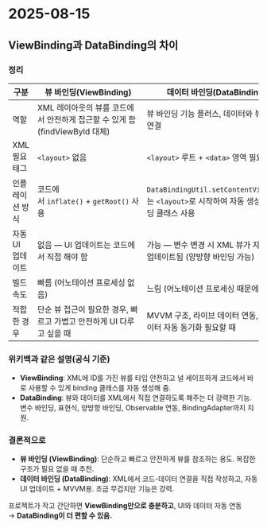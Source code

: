 # 2025-08-15

## ViewBinding과 DataBinding의 차이

### 정리

| 구분 | 뷰 바인딩(ViewBinding) | 데이터 바인딩(DataBinding) |
| --- | --- | --- |
| 역할 | XML 레이아웃의 뷰를 코드에서 안전하게 접근할 수 있게 함 (findViewById 대체) | 뷰 바인딩 기능 플러스, 데이터와 뷰를 직접 연결 |
| XML 필요 태그 | `<layout>` 없음 | `<layout>` 루트 + `<data>` 영역 필요  |
| 인플레이션 방식 | 코드에서 `inflate()` + `getRoot()` 사용  | `DataBindingUtil.setContentView()` 또는 `<layout>`로 시작하여 자동 생성된 바인딩 클래스 사용 |
| 자동 UI 업데이트 | 없음 — UI 업데이트는 코드에서 직접 해야 함 | 가능 — 변수 변경 시 XML 뷰가 자동으로 업데이트됨 (양방향 바인딩 가능)  |
| 빌드 속도 | 빠름 (어노테이션 프로세싱 없음)  | 느림 (어노테이션 프로세싱 때문에)  |
| 적합한 경우 | 단순 뷰 접근이 필요한 경우, 빠르고 가볍고 안전하게 UI 다루고 싶을 때 | MVVM 구조, 라이브 데이터 연동, UI와 데이터 자동 동기화 필요할 때 |

### 위키백과 같은 설명(공식 기준)

- **ViewBinding**: XML에 ID를 가진 뷰를 타입 안전하고 널 세이프하게 코드에서 바로 사용할 수 있게 binding 클래스를 자동 생성해 줌.
- **DataBinding**: 뷰와 데이터를 XML에서 직접 연결하도록 해주는 더 강력한 기능. 변수 바인딩, 표현식, 양방향 바인딩, Observable 연동, BindingAdapter까지 지원.

### 결론적으로

- **뷰 바인딩 (ViewBinding)**: 단순하고 빠르고 안전하게 뷰를 참조하는 용도. 복잡한 구조가 필요 없을 때 추천.
- **데이터 바인딩 (DataBinding)**: XML에서 코드-데이터 연결을 직접 작성하고, 자동 UI 업데이트 + MVVM용. 조금 무겁지만 기능은 강력.

프로젝트가 작고 간단하면 **ViewBinding만으로 충분하고**, UI와 데이터 자동 연동→ **DataBinding이 더 편할 수 있음.**
